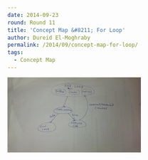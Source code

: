 ```yaml
---
date: 2014-09-23
round: Round 11
title: 'Concept Map &#8211; For Loop'
author: Dureid El-Moghraby
permalink: /2014/09/concept-map-for-loop/
tags:
  - Concept Map
---
```

[<img class="alignnone size-medium wp-image-8920" alt="IMAG0205" src="/uploads/2014/09/IMAG0205-300x169.jpg" width="300" height="169" />][1]

 [1]: /uploads/2014/09/IMAG0205.jpg

